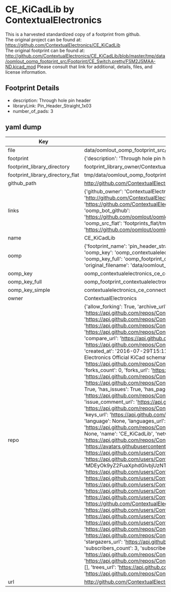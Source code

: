 # CE_KiCadLib by ContextualElectronics  
This is a harvested standardized copy of a footprint from github.  
The original project can be found at:  
https://github.com/ContextualElectronics/CE_KiCadLib  
The original footprint can be found at:
http://github.com/ContextualElectronics/CE_KiCadLib/blob/master/tmp/data/oomlout_oomp_footprint_src/Footprint/CE_Switch.pretty/FSM2JSMAA-ND.kicad_mod
Please consult that link for additional, details, files, and license information.  
## Footprint Details
* description: Through hole pin header  
* libraryLink: Pin_Header_Straight_1x03  
* number_of_pads: 3  
## yaml dump  
| Key | Value |  
| --- | --- |  
| file | data/oomlout_oomp_footprint_src/CE_KiCadLib/Footprint/CE_Connector.pretty/Pin_Header_Straight_1x03.kicad_mod |  
| footprint | {'description': 'Through hole pin header', 'libraryLink': 'Pin_Header_Straight_1x03', 'number_of_pads': 3} |  
| footprint_library_directory | footprint_library_owner/ContextualElectronics_CE_KiCadLib |  
| footprint_library_directory_flat | tmp/data/oomlout_oomp_footprint_src/footprints_flat/contextualelectronics_ce_connector_pin_header_straight_1x03/working |  
| github_path | http://github.com/ContextualElectronics/CE_KiCadLib/blob/master/tmp/data/oomlout_oomp_footprint_src/Footprint/CE_Connector.pretty/Pin_Header_Straight_1x03.kicad_mod |  
| links | {'github_owner': 'ContextualElectronics', 'github_repo_name': 'CE_KiCadLib', 'github_src': 'http://github.com/ContextualElectronics/CE_KiCadLib/blob/master/tmp/data/oomlout_oomp_footprint_src/Footprint/CE_Switch.pretty/FSM2JSMAA-ND.kicad_mod', 'github_src_repo': 'https://github.com/ContextualElectronics/CE_KiCadLib', 'oomp_bot': 'tmp/data/oomlout_oomp_footprint_src/footprints/contextualelectronics_ce_connector_pin_header_straight_1x03/working', 'oomp_bot_github': 'https://github.com/oomlout/oomlout_oomp_footprint_bot/tree/main/tmp/data/oomlout_oomp_footprint_src/footprints/contextualelectronics_ce_connector_pin_header_straight_1x03/working', 'oomp_src_flat': 'footprints_flat/tmp/data/oomlout_oomp_footprint_src/footprints_flat/contextualelectronics_ce_connector_pin_header_straight_1x03/working', 'oomp_src_flat_github': 'https://github.com/oomlout/oomlout_oomp_footprint_src/tree/main/tmp/data/oomlout_oomp_footprint_src/footprints_flat/contextualelectronics_ce_connector_pin_header_straight_1x03/working'} |  
| name | CE_KiCadLib |  
| oomp | {'footprint_name': 'pin_header_straight_1x03', 'library_name': 'ce_connector', 'md5': 'b5dd440d68410774b2200c0542e6f240', 'md5_10': 'b5dd440d68', 'md5_5': 'b5dd4', 'md5_6': 'b5dd44', 'oomp_key': 'oomp_contextualelectronics_ce_connector_pin_header_straight_1x03', 'oomp_key_extra': 'oomp_footprint_contextualelectronics_ce_connector_pin_header_straight_1x03', 'oomp_key_full': 'oomp_footprint_contextualelectronics_ce_connector_pin_header_straight_1x03_b5dd44', 'oomp_key_simple': 'contextualelectronics_ce_connector_pin_header_straight_1x03', 'original_filename': 'data/oomlout_oomp_footprint_src/CE_KiCadLib/Footprint/CE_Connector.pretty/Pin_Header_Straight_1x03.kicad_mod', 'owner_name': 'contextualelectronics'} |  
| oomp_key | oomp_contextualelectronics_ce_connector_pin_header_straight_1x03 |  
| oomp_key_full | oomp_footprint_contextualelectronics_ce_connector_pin_header_straight_1x03 |  
| oomp_key_simple | contextualelectronics_ce_connector_pin_header_straight_1x03 |  
| owner | ContextualElectronics |  
| repo | {'allow_forking': True, 'archive_url': 'https://api.github.com/repos/ContextualElectronics/CE_KiCadLib/{archive_format}{/ref}', 'archived': False, 'assignees_url': 'https://api.github.com/repos/ContextualElectronics/CE_KiCadLib/assignees{/user}', 'blobs_url': 'https://api.github.com/repos/ContextualElectronics/CE_KiCadLib/git/blobs{/sha}', 'branches_url': 'https://api.github.com/repos/ContextualElectronics/CE_KiCadLib/branches{/branch}', 'clone_url': 'https://github.com/ContextualElectronics/CE_KiCadLib.git', 'collaborators_url': 'https://api.github.com/repos/ContextualElectronics/CE_KiCadLib/collaborators{/collaborator}', 'comments_url': 'https://api.github.com/repos/ContextualElectronics/CE_KiCadLib/comments{/number}', 'commits_url': 'https://api.github.com/repos/ContextualElectronics/CE_KiCadLib/commits{/sha}', 'compare_url': 'https://api.github.com/repos/ContextualElectronics/CE_KiCadLib/compare/{base}...{head}', 'contents_url': 'https://api.github.com/repos/ContextualElectronics/CE_KiCadLib/contents/{+path}', 'contributors_url': 'https://api.github.com/repos/ContextualElectronics/CE_KiCadLib/contributors', 'created_at': '2016-07-29T15:11:00Z', 'default_branch': 'master', 'deployments_url': 'https://api.github.com/repos/ContextualElectronics/CE_KiCadLib/deployments', 'description': 'Contextual Electronics Official KiCad schematic components, footprints, 3D models and templates', 'disabled': False, 'downloads_url': 'https://api.github.com/repos/ContextualElectronics/CE_KiCadLib/downloads', 'events_url': 'https://api.github.com/repos/ContextualElectronics/CE_KiCadLib/events', 'fork': False, 'forks': 0, 'forks_count': 0, 'forks_url': 'https://api.github.com/repos/ContextualElectronics/CE_KiCadLib/forks', 'full_name': 'ContextualElectronics/CE_KiCadLib', 'git_commits_url': 'https://api.github.com/repos/ContextualElectronics/CE_KiCadLib/git/commits{/sha}', 'git_refs_url': 'https://api.github.com/repos/ContextualElectronics/CE_KiCadLib/git/refs{/sha}', 'git_tags_url': 'https://api.github.com/repos/ContextualElectronics/CE_KiCadLib/git/tags{/sha}', 'git_url': 'git://github.com/ContextualElectronics/CE_KiCadLib.git', 'has_discussions': False, 'has_downloads': True, 'has_issues': True, 'has_pages': False, 'has_projects': True, 'has_wiki': True, 'homepage': 'https://contextualelectronics.com/', 'hooks_url': 'https://api.github.com/repos/ContextualElectronics/CE_KiCadLib/hooks', 'html_url': 'https://github.com/ContextualElectronics/CE_KiCadLib', 'id': 64489761, 'is_template': False, 'issue_comment_url': 'https://api.github.com/repos/ContextualElectronics/CE_KiCadLib/issues/comments{/number}', 'issue_events_url': 'https://api.github.com/repos/ContextualElectronics/CE_KiCadLib/issues/events{/number}', 'issues_url': 'https://api.github.com/repos/ContextualElectronics/CE_KiCadLib/issues{/number}', 'keys_url': 'https://api.github.com/repos/ContextualElectronics/CE_KiCadLib/keys{/key_id}', 'labels_url': 'https://api.github.com/repos/ContextualElectronics/CE_KiCadLib/labels{/name}', 'language': None, 'languages_url': 'https://api.github.com/repos/ContextualElectronics/CE_KiCadLib/languages', 'license': None, 'merges_url': 'https://api.github.com/repos/ContextualElectronics/CE_KiCadLib/merges', 'milestones_url': 'https://api.github.com/repos/ContextualElectronics/CE_KiCadLib/milestones{/number}', 'mirror_url': None, 'name': 'CE_KiCadLib', 'network_count': 0, 'node_id': 'MDEwOlJlcG9zaXRvcnk2NDQ4OTc2MQ==', 'notifications_url': 'https://api.github.com/repos/ContextualElectronics/CE_KiCadLib/notifications{?since,all,participating}', 'open_issues': 0, 'open_issues_count': 0, 'organization': {'avatar_url': 'https://avatars.githubusercontent.com/u/5359486?v=4', 'events_url': 'https://api.github.com/users/ContextualElectronics/events{/privacy}', 'followers_url': 'https://api.github.com/users/ContextualElectronics/followers', 'following_url': 'https://api.github.com/users/ContextualElectronics/following{/other_user}', 'gists_url': 'https://api.github.com/users/ContextualElectronics/gists{/gist_id}', 'gravatar_id': '', 'html_url': 'https://github.com/ContextualElectronics', 'id': 5359486, 'login': 'ContextualElectronics', 'node_id': 'MDEyOk9yZ2FuaXphdGlvbjUzNTk0ODY=', 'organizations_url': 'https://api.github.com/users/ContextualElectronics/orgs', 'received_events_url': 'https://api.github.com/users/ContextualElectronics/received_events', 'repos_url': 'https://api.github.com/users/ContextualElectronics/repos', 'site_admin': False, 'starred_url': 'https://api.github.com/users/ContextualElectronics/starred{/owner}{/repo}', 'subscriptions_url': 'https://api.github.com/users/ContextualElectronics/subscriptions', 'type': 'Organization', 'url': 'https://api.github.com/users/ContextualElectronics'}, 'owner': {'avatar_url': 'https://avatars.githubusercontent.com/u/5359486?v=4', 'events_url': 'https://api.github.com/users/ContextualElectronics/events{/privacy}', 'followers_url': 'https://api.github.com/users/ContextualElectronics/followers', 'following_url': 'https://api.github.com/users/ContextualElectronics/following{/other_user}', 'gists_url': 'https://api.github.com/users/ContextualElectronics/gists{/gist_id}', 'gravatar_id': '', 'html_url': 'https://github.com/ContextualElectronics', 'id': 5359486, 'login': 'ContextualElectronics', 'node_id': 'MDEyOk9yZ2FuaXphdGlvbjUzNTk0ODY=', 'organizations_url': 'https://api.github.com/users/ContextualElectronics/orgs', 'received_events_url': 'https://api.github.com/users/ContextualElectronics/received_events', 'repos_url': 'https://api.github.com/users/ContextualElectronics/repos', 'site_admin': False, 'starred_url': 'https://api.github.com/users/ContextualElectronics/starred{/owner}{/repo}', 'subscriptions_url': 'https://api.github.com/users/ContextualElectronics/subscriptions', 'type': 'Organization', 'url': 'https://api.github.com/users/ContextualElectronics'}, 'private': False, 'pulls_url': 'https://api.github.com/repos/ContextualElectronics/CE_KiCadLib/pulls{/number}', 'pushed_at': '2016-10-12T14:12:00Z', 'releases_url': 'https://api.github.com/repos/ContextualElectronics/CE_KiCadLib/releases{/id}', 'size': 330, 'ssh_url': 'git@github.com:ContextualElectronics/CE_KiCadLib.git', 'stargazers_count': 6, 'stargazers_url': 'https://api.github.com/repos/ContextualElectronics/CE_KiCadLib/stargazers', 'statuses_url': 'https://api.github.com/repos/ContextualElectronics/CE_KiCadLib/statuses/{sha}', 'subscribers_count': 3, 'subscribers_url': 'https://api.github.com/repos/ContextualElectronics/CE_KiCadLib/subscribers', 'subscription_url': 'https://api.github.com/repos/ContextualElectronics/CE_KiCadLib/subscription', 'svn_url': 'https://github.com/ContextualElectronics/CE_KiCadLib', 'tags_url': 'https://api.github.com/repos/ContextualElectronics/CE_KiCadLib/tags', 'teams_url': 'https://api.github.com/repos/ContextualElectronics/CE_KiCadLib/teams', 'temp_clone_token': None, 'topics': [], 'trees_url': 'https://api.github.com/repos/ContextualElectronics/CE_KiCadLib/git/trees{/sha}', 'updated_at': '2018-12-21T08:07:24Z', 'url': 'https://api.github.com/repos/ContextualElectronics/CE_KiCadLib', 'visibility': 'public', 'watchers': 6, 'watchers_count': 6, 'web_commit_signoff_required': False} |  
| url | http://github.com/ContextualElectronics/CE_KiCadLib |  

